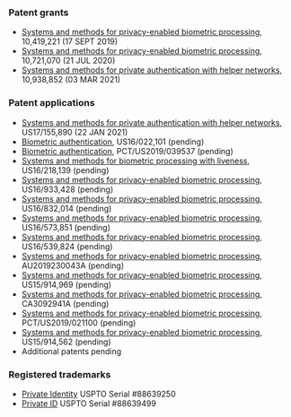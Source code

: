 ### Patent grants
* [Systems and methods for privacy-enabled biometric processing](https://patents.google.com/patent/US10419221B1/), 10,419,221 (17 SEPT 2019) 
* [Systems and methods for privacy-enabled biometric processing](https://patents.google.com/patent/US10721070B2/), 10,721,070 (21 JUL 2020) 
* [Systems and methods for private authentication with helper networks](https://patents.google.com/patent/US10938852B1/), 10,938,852 (03 MAR 2021)
 
### Patent applications 
* [Systems and methods for private authentication with helper networks](https://patents.google.com/patent/US20210141896A1/), US17/155,890 (22 JAN 2021)
* [Biometric authentication](https://patents.google.com/patent/US20200004939A1/), US16/022,101 (pending)
* [Biometric authentication](https://patents.google.com/patent/WO2020006252A1/), PCT/US2019/039537 (pending)
* [Systems and methods for biometric processing with liveness](https://patents.google.com/patent/US20190278895A1/), US16/218,139 (pending)
* [Systems and methods for privacy-enabled biometric processing](https://patents.google.com/patent/US20200351097A1/), US16/933,428 (pending) 
* [Systems and methods for privacy-enabled biometric processing](https://patents.google.com/patent/US20200228336A1/), US16/832,014 (pending)
* [Systems and methods for privacy-enabled biometric processing](https://patents.google.com/patent/US20200014541A1/), US16/573,851 (pending)
* [Systems and methods for privacy-enabled biometric processing](https://patents.google.com/patent/US20200044852A1/), US16/539,824 (pending)
* [Systems and methods for privacy-enabled biometric processing](https://patents.google.com/patent/AU2019230043A1/), AU2019230043A (pending)
* [Systems and methods for privacy-enabled biometric processing](https://patents.google.com/patent/US20190278937A1/), US15/914,969 (pending)
* [Systems and methods for privacy-enabled biometric processing](https://patents.google.com/patent/CA3092941A1/), CA3092941A (pending)
* [Systems and methods for privacy-enabled biometric processing](https://patents.google.com/patent/WO2019173562A1/), PCT/US2019/021100 (pending)
* [Systems and methods for privacy-enabled biometric processing](https://patents.google.com/patent/US20190279047A1/), US15/914,562 (pending)
* Additional patents pending 

### Registered trademarks
* [Private Identity](http://tmsearch.uspto.gov/bin/showfield?f=doc&state=4807:i9ynhy.2.1) USPTO Serial #88639250
* [Private ID](http://tmsearch.uspto.gov/bin/showfield?f=doc&state=4805:ly7iqp.2.1) USPTO Serial #88639499